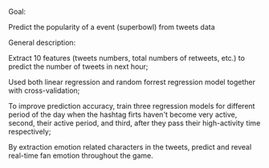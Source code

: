 Goal:

Predict the popularity of a event (superbowl) from tweets data


General description:

  Extract 10 features (tweets numbers, total numbers of retweets, etc.) to predict the number of tweets in next hour;

  Used both linear regression and random forrest regression model together with cross-validation;

  To improve prediction accuracy, train three regression models for different period of the day when the hashtag firts haven't become very    active, second, their active period, and third, after they pass their high-activity time respectively;

  By extraction emotion related characters in the tweets, predict and reveal real-time fan emotion throughout the game.
